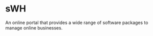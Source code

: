 # sWH
An online portal that provides a wide range of software packages to manage online businesses.
